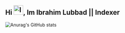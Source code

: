## Hi  <img src="https://github.com/user-attachments/assets/807a9819-4886-4f0c-95cc-5352f0c11bcc" width="30" height="30" alt="Image" />, Im Ibrahim Lubbad || Indexer

![Anurag's GitHub stats](https://github-readme-stats.vercel.app/api?username=barh0m1977&show_icons=true&theme=radical)
